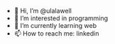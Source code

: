 - 👋 Hi, I’m @ulalawell
- 👀 I’m interested in programming
- 🌱 I’m currently learning web
- 📫 How to reach me: linkedin

<!---
ulalawell/ulalawell is a ✨ special ✨ repository because its `README.md` (this file) appears on your GitHub profile.
You can click the Preview link to take a look at your changes.
--->

